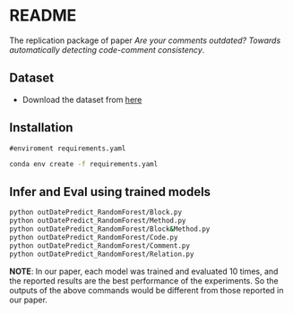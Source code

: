 # README

The replication package of paper *Are your comments outdated? Towards automatically detecting code-comment consistency*.

## Dataset

- Download the dataset from [here](https://drive.google.com/file/d/1pZdO-sRt2W7KgEqW3nn-6AY35Niobe46/view?usp=sharing)

## Installation

```
#enviroment requirements.yaml
```

```bash
conda env create -f requirements.yaml
```

## Infer and Eval using trained models

```bash
python outDatePredict_RandomForest/Block.py
python outDatePredict_RandomForest/Method.py
python outDatePredict_RandomForest/Block&Method.py
python outDatePredict_RandomForest/Code.py
python outDatePredict_RandomForest/Comment.py
python outDatePredict_RandomForest/Relation.py
```

**NOTE**: In our paper, each model was trained and evaluated 10 times, and the reported results are the best performance of the experiments.
So the outputs of the above commands would be different from those reported in our paper.

